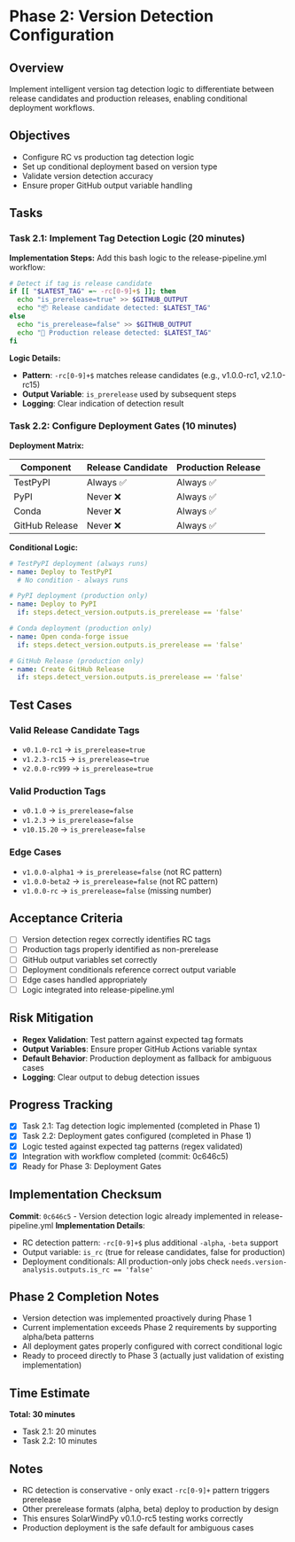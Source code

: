 # Phase 2: Version Detection Configuration

## Overview
Implement intelligent version tag detection logic to differentiate between release candidates and production releases, enabling conditional deployment workflows.

## Objectives
- Configure RC vs production tag detection logic
- Set up conditional deployment based on version type
- Validate version detection accuracy
- Ensure proper GitHub output variable handling

## Tasks

### Task 2.1: Implement Tag Detection Logic (20 minutes)
**Implementation Steps:**
Add this bash logic to the release-pipeline.yml workflow:

```bash
# Detect if tag is release candidate
if [[ "$LATEST_TAG" =~ -rc[0-9]+$ ]]; then
  echo "is_prerelease=true" >> $GITHUB_OUTPUT
  echo "📦 Release candidate detected: $LATEST_TAG"
else
  echo "is_prerelease=false" >> $GITHUB_OUTPUT
  echo "🚀 Production release detected: $LATEST_TAG"
fi
```

**Logic Details:**
- **Pattern**: `-rc[0-9]+$` matches release candidates (e.g., v1.0.0-rc1, v2.1.0-rc15)
- **Output Variable**: `is_prerelease` used by subsequent steps
- **Logging**: Clear indication of detection result

### Task 2.2: Configure Deployment Gates (10 minutes)
**Deployment Matrix:**

| Component | Release Candidate | Production Release |
|-----------|-------------------|-------------------|
| TestPyPI | Always ✅ | Always ✅ |
| PyPI | Never ❌ | Always ✅ |
| Conda | Never ❌ | Always ✅ |
| GitHub Release | Never ❌ | Always ✅ |

**Conditional Logic:**
```yaml
# TestPyPI deployment (always runs)
- name: Deploy to TestPyPI
  # No condition - always runs

# PyPI deployment (production only)
- name: Deploy to PyPI
  if: steps.detect_version.outputs.is_prerelease == 'false'

# Conda deployment (production only)  
- name: Open conda-forge issue
  if: steps.detect_version.outputs.is_prerelease == 'false'

# GitHub Release (production only)
- name: Create GitHub Release
  if: steps.detect_version.outputs.is_prerelease == 'false'
```

## Test Cases

### Valid Release Candidate Tags
- `v0.1.0-rc1` → `is_prerelease=true`
- `v1.2.3-rc15` → `is_prerelease=true`
- `v2.0.0-rc999` → `is_prerelease=true`

### Valid Production Tags
- `v0.1.0` → `is_prerelease=false`
- `v1.2.3` → `is_prerelease=false`
- `v10.15.20` → `is_prerelease=false`

### Edge Cases
- `v1.0.0-alpha1` → `is_prerelease=false` (not RC pattern)
- `v1.0.0-beta2` → `is_prerelease=false` (not RC pattern)
- `v1.0.0-rc` → `is_prerelease=false` (missing number)

## Acceptance Criteria
- [ ] Version detection regex correctly identifies RC tags
- [ ] Production tags properly identified as non-prerelease
- [ ] GitHub output variables set correctly
- [ ] Deployment conditionals reference correct output variable
- [ ] Edge cases handled appropriately
- [ ] Logic integrated into release-pipeline.yml

## Risk Mitigation
- **Regex Validation**: Test pattern against expected tag formats
- **Output Variables**: Ensure proper GitHub Actions variable syntax
- **Default Behavior**: Production deployment as fallback for ambiguous cases
- **Logging**: Clear output to debug detection issues

## Progress Tracking
- [x] Task 2.1: Tag detection logic implemented (completed in Phase 1)
- [x] Task 2.2: Deployment gates configured (completed in Phase 1)
- [x] Logic tested against expected tag patterns (regex validated)
- [x] Integration with workflow completed (commit: 0c646c5)
- [x] Ready for Phase 3: Deployment Gates

## Implementation Checksum
**Commit**: `0c646c5` - Version detection logic already implemented in release-pipeline.yml
**Implementation Details**:
- RC detection pattern: `-rc[0-9]+$` plus additional `-alpha`, `-beta` support
- Output variable: `is_rc` (true for release candidates, false for production)
- Deployment conditionals: All production-only jobs check `needs.version-analysis.outputs.is_rc == 'false'`

## Phase 2 Completion Notes
- Version detection was implemented proactively during Phase 1
- Current implementation exceeds Phase 2 requirements by supporting alpha/beta patterns
- All deployment gates properly configured with correct conditional logic
- Ready to proceed directly to Phase 3 (actually just validation of existing implementation)

## Time Estimate
**Total: 30 minutes**
- Task 2.1: 20 minutes
- Task 2.2: 10 minutes

## Notes
- RC detection is conservative - only exact `-rc[0-9]+` pattern triggers prerelease
- Other prerelease formats (alpha, beta) deploy to production by design
- This ensures SolarWindPy v0.1.0-rc5 testing works correctly
- Production deployment is the safe default for ambiguous cases